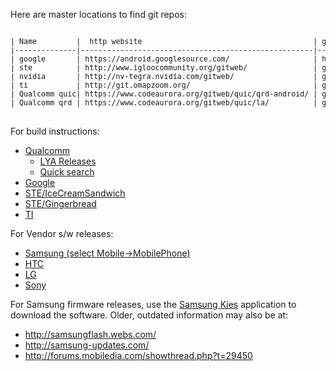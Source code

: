 Here are master locations to find git repos:

<pre>
<sub>
| Name         |  http website                                       | git prefix
|--------------|-----------------------------------------------------|----------------
| google       | https://android.googlesource.com/                   | https://android.googlesource.com
| ste          | http://www.igloocommunity.org/gitweb/               | git://igloocommunity.org/git
| nvidia       | http://nv-tegra.nvidia.com/gitweb/                  | git://nv-tegra.nvidia.com
| ti           | http://git.omapzoom.org/                            | git://git.omapzoom.org
| Qualcomm quic| https://www.codeaurora.org/gitweb/quic/qrd-android/ | git://codeaurora.org/quic/qrd-android
| Qualcomm qrd | https://www.codeaurora.org/gitweb/quic/la/          | git://codeaurora.org
</sub>
</pre>

For build instructions:

   * [Qualcomm](https://www.codeaurora.org/xwiki/bin/QAEP/)
      * [LYA Releases](https://downloads.cdmatech.com/qdc/)
      * [Quick search](https://support.cdmatech.com/search/faces/search.jspx?sessionControlDisabled=true)
   * [Google](http://source.android.com/source/building.html)
   * [STE/IceCreamSandwich](http://www.igloocommunity.org/support/Android_Getting_started_with_ICS)
   * [STE/Gingerbread](http://www.igloocommunity.org/support/Android_Getting_started_with_GB)
   * [TI](http://www.omappedia.com/wiki/Building_Android_Filesystem)


For Vendor s/w releases:

   * [Samsung (select Mobile->MobilePhone)](http://opensource.samsung.com)
   * [HTC](http://htcdev.com/devcenter/downloads)
   * [LG](http://www.lg.com/global/support/opensource/opensource.jsp)
   * [Sony](http://developer.sonymobile.com/downloads/all-android/)

For Samsung firmware releases, use the [Samsung Kies](http://www.samsung.com/us/kies/) application to download the software.  Older, outdated information may also be at:

   * http://samsungflash.webs.com/
   * http://samsung-updates.com/
   * http://forums.mobiledia.com/showthread.php?t=29450




